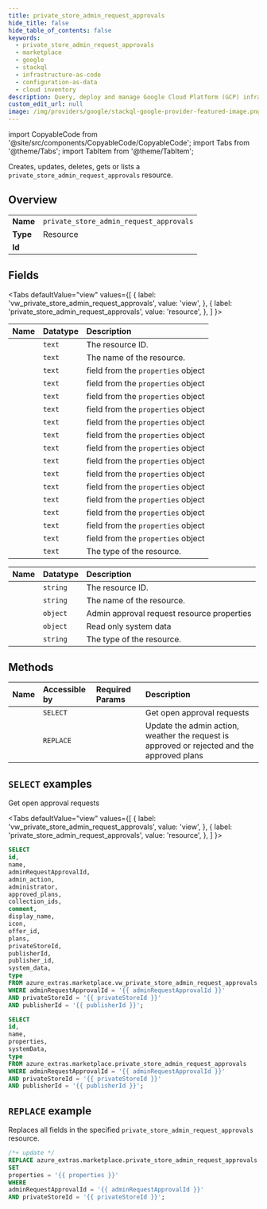 ```yaml
---
title: private_store_admin_request_approvals
hide_title: false
hide_table_of_contents: false
keywords:
  - private_store_admin_request_approvals
  - marketplace
  - google
  - stackql
  - infrastructure-as-code
  - configuration-as-data
  - cloud inventory
description: Query, deploy and manage Google Cloud Platform (GCP) infrastructure and resources using SQL
custom_edit_url: null
image: /img/providers/google/stackql-google-provider-featured-image.png
---
```


import CopyableCode from '@site/src/components/CopyableCode/CopyableCode';
import Tabs from '@theme/Tabs';
import TabItem from '@theme/TabItem';

Creates, updates, deletes, gets or lists a <code>private_store_admin_request_approvals</code> resource.

## Overview
<table><tbody>
<tr><td><b>Name</b></td><td><code>private_store_admin_request_approvals</code></td></tr>
<tr><td><b>Type</b></td><td>Resource</td></tr>
<tr><td><b>Id</b></td><td><CopyableCode code="azure_extras.marketplace.private_store_admin_request_approvals" /></td></tr>
</tbody></table>

## Fields
<Tabs
    defaultValue="view"
    values={[
        { label: 'vw_private_store_admin_request_approvals', value: 'view', },
        { label: 'private_store_admin_request_approvals', value: 'resource', },
    ]
}>
<TabItem value="view">

| Name | Datatype | Description |
|:-----|:---------|:------------|
| <CopyableCode code="id" /> | `text` | The resource ID. |
| <CopyableCode code="name" /> | `text` | The name of the resource. |
| <CopyableCode code="adminRequestApprovalId" /> | `text` | field from the `properties` object |
| <CopyableCode code="admin_action" /> | `text` | field from the `properties` object |
| <CopyableCode code="administrator" /> | `text` | field from the `properties` object |
| <CopyableCode code="approved_plans" /> | `text` | field from the `properties` object |
| <CopyableCode code="collection_ids" /> | `text` | field from the `properties` object |
| <CopyableCode code="comment" /> | `text` | field from the `properties` object |
| <CopyableCode code="display_name" /> | `text` | field from the `properties` object |
| <CopyableCode code="icon" /> | `text` | field from the `properties` object |
| <CopyableCode code="offer_id" /> | `text` | field from the `properties` object |
| <CopyableCode code="plans" /> | `text` | field from the `properties` object |
| <CopyableCode code="privateStoreId" /> | `text` | field from the `properties` object |
| <CopyableCode code="publisherId" /> | `text` | field from the `properties` object |
| <CopyableCode code="publisher_id" /> | `text` | field from the `properties` object |
| <CopyableCode code="system_data" /> | `text` | field from the `properties` object |
| <CopyableCode code="type" /> | `text` | The type of the resource. |
</TabItem>
<TabItem value="resource">

| Name | Datatype | Description |
|:-----|:---------|:------------|
| <CopyableCode code="id" /> | `string` | The resource ID. |
| <CopyableCode code="name" /> | `string` | The name of the resource. |
| <CopyableCode code="properties" /> | `object` | Admin approval request resource properties |
| <CopyableCode code="systemData" /> | `object` | Read only system data |
| <CopyableCode code="type" /> | `string` | The type of the resource. |
</TabItem></Tabs>

## Methods
| Name | Accessible by | Required Params | Description |
|:-----|:--------------|:----------------|:------------|
| <CopyableCode code="get" /> | `SELECT` | <CopyableCode code="adminRequestApprovalId, privateStoreId, publisherId" /> | Get open approval requests |
| <CopyableCode code="update" /> | `REPLACE` | <CopyableCode code="adminRequestApprovalId, privateStoreId" /> | Update the admin action, weather the request is approved or rejected and the approved plans |

## `SELECT` examples

Get open approval requests

<Tabs
    defaultValue="view"
    values={[
        { label: 'vw_private_store_admin_request_approvals', value: 'view', },
        { label: 'private_store_admin_request_approvals', value: 'resource', },
    ]
}>
<TabItem value="view">

```sql
SELECT
id,
name,
adminRequestApprovalId,
admin_action,
administrator,
approved_plans,
collection_ids,
comment,
display_name,
icon,
offer_id,
plans,
privateStoreId,
publisherId,
publisher_id,
system_data,
type
FROM azure_extras.marketplace.vw_private_store_admin_request_approvals
WHERE adminRequestApprovalId = '{{ adminRequestApprovalId }}'
AND privateStoreId = '{{ privateStoreId }}'
AND publisherId = '{{ publisherId }}';
```
</TabItem>
<TabItem value="resource">


```sql
SELECT
id,
name,
properties,
systemData,
type
FROM azure_extras.marketplace.private_store_admin_request_approvals
WHERE adminRequestApprovalId = '{{ adminRequestApprovalId }}'
AND privateStoreId = '{{ privateStoreId }}'
AND publisherId = '{{ publisherId }}';
```
</TabItem></Tabs>


## `REPLACE` example

Replaces all fields in the specified <code>private_store_admin_request_approvals</code> resource.

```sql
/*+ update */
REPLACE azure_extras.marketplace.private_store_admin_request_approvals
SET 
properties = '{{ properties }}'
WHERE 
adminRequestApprovalId = '{{ adminRequestApprovalId }}'
AND privateStoreId = '{{ privateStoreId }}';
```

